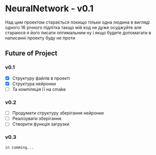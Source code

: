 # NeuralNetwork - v0.1
Над цим проектом старається покищо тільки одна людина в вигляді одного 16 річного підлітка такщо мій код не дуже осуджуйте але стараюся я його писати оптимальним ну і якщо будите допомагати в написанні проекту буду не проти
## Future of Project
### v0.1
- [x] Структуру файлів в проекті
- [x] Структура нейронки 
- [ ] Та компіляція її на cmake
### v0.2
- [ ] Продумати структуру зберігання нейронки
- [ ] Реалізувати зберігання
- [ ] Створити функція загрузки
### v0.3
    in comming...